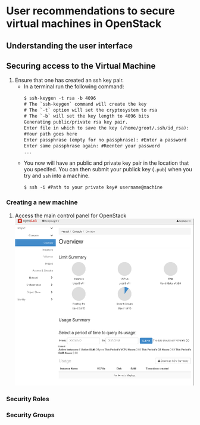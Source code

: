 User recommendations to secure virtual machines in OpenStack
============================================================

Understanding the user interface
--------------------------------

Securing access to the Virtual Machine
--------------------------------------

1. Ensure that one has created an ssh key pair.
    * In a terminal run the following command:
        ```
        $ ssh-keygen -t rsa -b 4096
        # The `ssh-keygen` command will create the key
        # The `-t` option will set the cryptosystem to rsa
        # The `-b` will set the key length to 4096 bits 
        Generating public/private rsa key pair.
        Enter file in which to save the key (/home/groot/.ssh/id_rsa): #Your path goes here
        Enter passphrase (empty for no passphrase): #Enter a password
        Enter same passphrase again: #Reenter your password
        ...
        ``` 
    * You now will have an public and private key pair in the location that you specifed. You can then submit your publick key (`.pub`) when you try and `ssh` into a machine. 
        ```
        $ ssh -i #Path to your private key# username@machine
        ```

### Creating a new machine ###

1. Access the main control panel for OpenStack
    ![Control Panel](/UserRecomendation/pic/2017-02-13-110643_954x888_scrot.png)

### Security Roles ###

### Security Groups ###
